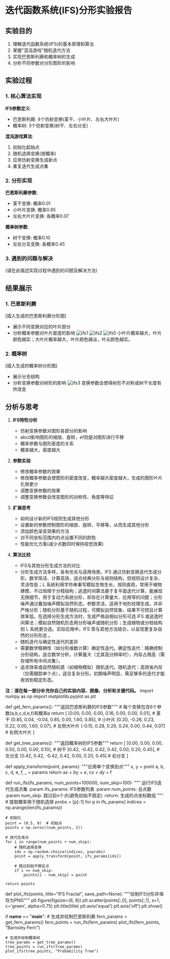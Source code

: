 # 迭代函数系统(IFS)分形实验报告

## 实验目的

1. 理解迭代函数系统(IFS)的基本原理和算法
2. 掌握"混沌游戏"随机迭代方法
3. 实现巴恩斯利蕨和概率树的生成
4. 分析不同参数对分形图形的影响

## 实验过程

### 1. 核心算法实现

**IFS参数定义**:
- 巴恩斯利蕨: 4个仿射变换(茎干、小叶片、左右大叶片)
- 概率树: 3个仿射变换(树干、左右分支)

**混沌游戏算法**:
1. 初始化起始点
2. 随机选择变换(按概率)
3. 应用仿射变换生成新点
4. 重复迭代生成点集

### 2. 分形实现

**巴恩斯利蕨参数**:
- 茎干变换: 概率0.01
- 小叶片变换: 概率0.85
- 左右大叶片变换: 各概率0.07

**概率树参数**:
- 树干变换: 概率0.10
- 左右分支变换: 各概率0.45

### 3. 遇到的问题与解决

(请在此描述实现过程中遇到的问题及解决方法)

## 结果展示

### 1. 巴恩斯利蕨
[插入生成的巴恩斯利蕨分形图]
- 展示不同变换对应的叶片部分
- 分析概率参数对叶片密度的影响
![ifs1](https://github.com/user-attachments/assets/d919142a-8003-4935-bba5-b41a6e75c70d)
![ifs2](https://github.com/user-attachments/assets/8c74b3f4-585b-4e5e-99bd-d6db13065ef0)
![ifs5](https://github.com/user-attachments/assets/535ee518-e41e-4ca4-a204-fd5eb405579e)
小叶片概率越大，叶片颜色越实；大叶片概率越大，叶片颜色越淡，叶尖颜色越实。

### 2. 概率树 
[插入生成的概率树分形图]
- 展示分支结构
- 分析变换参数对树形的影响
![ifs3](https://github.com/user-attachments/assets/05071df8-b5b3-4b31-a56d-3fc17bf14a43)
变换参数会使得树形不对称或树干长度有所改变
## 分析与思考

1. **IFS特性分析**
   - 仿射变换参数对图形各部分的影响
   - abcd影响图形的缩放、旋转，ef则是对图形进行平移
   - 概率参数与图形密度的关系
   - 概率越大，密度越大

2. **参数实验**
   - 修改概率参数的效果
   - 修改概率参数会使图形的密度改变，概率越大密度越大，生成的图形叶片孔隙更少
   - 调整变换参数的效果
   - 调整变换参数会改变图形的对称性、角度等特征

3. **扩展思考**
   - 如何设计新的IFS规则生成其他分形
   - 设置新的参数控制图形的缩放、旋转、平移等，从而生成其他分形
   - 添加颜色渐变效果的方法
   - 对不同坐标范围内的点设置不同的颜色
   - 性能优化方案(减少点数同时保持视觉效果)

4. **算法比较**
   - IFS与其他分形生成方法的对比
   - 分形生成方法多样，各有优劣与适用场景。IFS 通过仿射变换迭代生成分形，数学简洁、计算高效，适合经典分形与规则结构，但规则设计复杂、灵活性低；L 系统利用字符串重写模拟生物生长，规则直观，常用于植物建模，不过局限于分枝结构；逃逸时间算法基于复平面迭代计算，能展现无限细节，用于复动力系统分形，却存在计算量大、应用窄的问题；分形噪声通过叠加噪声模拟自然形态，参数灵活，适用于地形纹理生成，并非严格分形；随机分形基于随机过程，可模拟自然现象，结果不可控且计算效率低。​
在选择分形生成方法时，生成严格自相似分形可选 IFS 或逃逸时间算法；模拟自然随机形态用分形噪声或随机分形；生成植物或分枝结构则 L 系统更合适。实际应用中，IFS 常与其他方法结合，以呈现更复杂自然的分形形态 。
   - 随机迭代与确定性迭代的差异
   - 需要数学精确性（如分形维数计算）确定性迭代。确定性迭代：精确控制分形结构，适合数学分析，计算量大（尤其高分辨率时），内存占用高（需存储所有中间点集）。
   - 追求效率或自然随机感（如植物模拟）随机迭代。随机迭代：高效省内存（仅需跟踪单个点），适合复杂分形。初期噪声明显，需足够多的迭代才能收敛到稳定形态。

**注：请在每一部分补充你自己的实验内容、图像、分析和关键代码。**
import numpy as np
import matplotlib.pyplot as plt

def get_fern_params():
    """返回巴恩斯利蕨的IFS参数"""
    # 每个变换包含6个参数(a,b,c,d,e,f)和概率p
    return [
        [0.00, 0.00, 0.00, 0.16, 0.00, 0.00, 0.01],   # 茎干
        [0.85, 0.04, -0.04, 0.85, 0.00, 1.60, 0.85],   # 小叶片
        [0.20, -0.26, 0.23, 0.22, 0.00, 1.60, 0.07],   # 左侧大叶片
        [-0.15, 0.28, 0.26, 0.24, 0.00, 0.44, 0.07]    # 右侧大叶片
    ]

def get_tree_params():
    """返回概率树的IFS参数""" 
    return [
        [0.00, 0.00, 0.00, 0.50, 0.00, 0.00, 0.10],    # 树干
        [0.42, -0.42, 0.42, 0.42, 0.00, 0.20, 0.45],   # 左分支
        [0.42, 0.42, -0.42, 0.42, 0.00, 0.20, 0.45]    # 右分支
    ]

def apply_transform(point, params):
    """应用单个变换到点"""
    x, y = point
    a, b, c, d, e, f, _ = params
    return a*x + b*y + e, c*x + d*y + f

def run_ifs(ifs_params, num_points=100000, num_skip=100):
    """
    运行IFS迭代生成点集
    :param ifs_params: IFS参数列表
    :param num_points: 总点数
    :param num_skip: 跳过前n个点(避免初始不稳定)
    :return: 生成的点坐标数组
    """
    # 提取概率用于随机选择
    probs = [p[-1] for p in ifs_params]
    indices = np.arange(len(ifs_params))
    
    # 初始化
    point = (0.5, 0)  # 初始点
    points = np.zeros((num_points, 2))
    
    # 迭代生成点
    for i in range(num_points + num_skip):
        # 随机选择变换
        idx = np.random.choice(indices, p=probs)
        point = apply_transform(point, ifs_params[idx])
        
        # 跳过初始不稳定点
        if i >= num_skip:
            points[i - num_skip] = point
            
    return points

def plot_ifs(points, title="IFS Fractal", save_path=None):
    """绘制IFS分形并保存为PNG"""
    plt.figure(figsize=(8, 8))
    plt.scatter(points[:,0], points[:,1], s=1, c='green', alpha=0.75)
    plt.title(title)
    plt.axis('equal')
    plt.axis('off')
    plt.show()


if __name__ == "__main__":
    # 生成并绘制巴恩斯利蕨
    fern_params = get_fern_params()
    fern_points = run_ifs(fern_params)
    plot_ifs(fern_points, "Barnsley Fern")
    
    # 生成并绘制概率树
    tree_params = get_tree_params()
    tree_points = run_ifs(tree_params)
    plot_ifs(tree_points, "Probability Tree")
